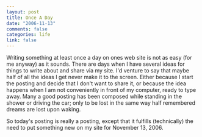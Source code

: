 ```yaml
--- 
layout: post
title: Once A Day
date: "2006-11-13"
comments: false
categories: life
link: false
---
```

Writing something at least once a day on ones web site is not as easy (for me anyway) as it sounds. There are days when I have several ideas for things to write about and share via my site. I'd venture to say that maybe half of all the ideas I get never make it to the screen. Either because I start the posting and decide that I don't want to share it, or because the idea happens when I am not conveniently in front of my computer, ready to type away. Many a good posting has been composed while standing in the shower or driving the car; only to be lost in the same way half remembered dreams are lost upon waking.

So today's posting is really a posting, except that it fulfills (technically) the need to put something new on my site for November 13, 2006.
